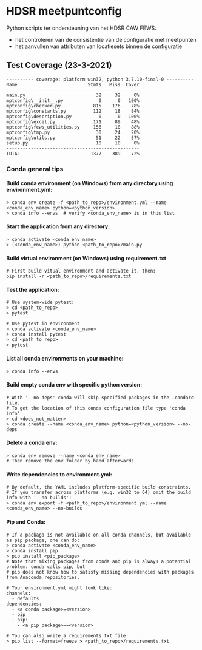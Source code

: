 # HDSR meetpuntconfig
Python scripts ter ondersteuning van het HDSR CAW FEWS:
 - het controleren van de consistentie van de configuratie met meetpunten
 - het aanvullen van attributen van locatiesets binnen de configuratie

## Test Coverage (23-3-2021)
```
---------- coverage: platform win32, python 3.7.10-final-0 ----------
Name                          Stmts   Miss  Cover
-------------------------------------------------
main.py                          32     32     0%
mptconfig\__init__.py             0      0   100%
mptconfig\checker.py            815    176    78%
mptconfig\constants.py          112     18    84%
mptconfig\description.py          0      0   100%
mptconfig\excel.py              171     89    48%
mptconfig\fews_utilities.py     156     18    88%
mptconfig\tmp.py                 30     24    20%
mptconfig\utils.py               51     22    57%
setup.py                         10     10     0%
-------------------------------------------------
TOTAL                          1377    389    72%
```


### Conda general tips
#### Build conda environment (on Windows) from any directory using environment.yml:
```
> conda env create -f <path_to_repo>/environment.yml --name <conda_env_name> python=<python_version>
> conda info --envs  # verify <conda_env_name> is in this list 
```
#### Start the application from any directory:
```
> conda activate <conda_env_name>
> (<conda_env_name>) python <path_to_repo>/main.py
```
#### Build virtual environment (on Windows) using requirement.txt
```
# First build vitual environment and activate it, then:
pip install -r <path_to_repo>/requirements.txt
```
#### Test the application:
```
# Use system-wide pytest:
> cd <path_to_repo>
> pytest

# Use pytest in environment
> conda activate <conda_env_name>
> conda install pytest
> cd <path_to_repo>
> pytest
```
#### List all conda environments on your machine:
```
> conda info --envs
```
#### Build empty conda env with specific python version:
```
# With '--no-deps' conda will skip specified packages in the .condarc file.
# To get the location of this conda configuration file type 'conda info'
> cd <does_not_matter>
> conda create --name <conda_env_name> python=<python_version> --no-deps
```
#### Delete a conda env:
```
> conda env remove --name <conda_env_name>
# Then remove the env folder by hand afterwards
```
#### Write dependencies to environment.yml:
```
# By default, the YAML includes platform-specific build constraints. 
# If you transfer across platforms (e.g. win32 to 64) omit the build info with '--no-builds':
> conda env export -f <path_to_repo>/environment.yml --name  <conda_env_name> --no-builds 
```
#### Pip and Conda:
```
# If a packaga is not available on all conda channels, but available as pip package, one can do:
> conda activate <conda_env_name>
> conda install pip
> pip install <pip_package>
# Note that mixing packages from conda and pip is always a potential problem: conda calls pip, but 
# pip does not know how to satisfy missing dependencies with packages from Anaconda repositories.

# Your environment.yml might look like:
channels:
  - defaults
dependencies:
  - <a conda package>=<version>
  - pip
  - pip:
    - <a pip package>==<version>

# You can also write a requirements.txt file:
> pip list --format=freeze > <path_to_repo>/requirements.txt
```
